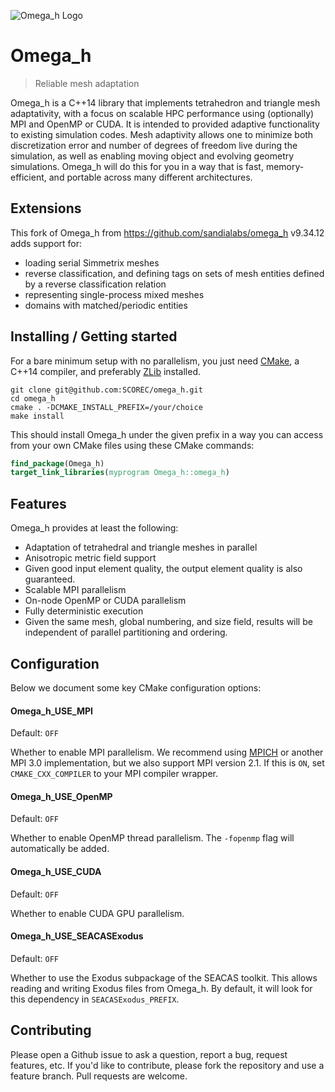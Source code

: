 ![Omega\_h Logo][1]


# Omega\_h
> Reliable mesh adaptation

Omega\_h is a C++14 library that implements tetrahedron and triangle mesh adaptativity,
with a focus on scalable HPC performance using (optionally) MPI and OpenMP or CUDA.
It is intended to provided adaptive functionality to existing simulation codes.
Mesh adaptivity allows one to minimize both discretization error and number
of degrees of freedom live during the simulation, as well as enabling moving
object and evolving geometry simulations.
Omega\_h will do this for you in a way that is fast, memory-efficient, and
portable across many different architectures.

## Extensions

This fork of Omega\_h from https://github.com/sandialabs/omega_h v9.34.12 adds support for:

- loading serial Simmetrix meshes
- reverse classification, and defining tags on sets of mesh entities defined by a reverse classification relation
- representing single-process mixed meshes
- domains with matched/periodic entities

## Installing / Getting started

For a bare minimum setup with no parallelism, you just need [CMake][0],
a C++14 compiler, and preferably [ZLib][6] installed.

```shell
git clone git@github.com:SCOREC/omega_h.git
cd omega_h
cmake . -DCMAKE_INSTALL_PREFIX=/your/choice
make install
```

This should install Omega\_h under the given prefix in a way you can
access from your own CMake files using these CMake commands:

```cmake
find_package(Omega_h)
target_link_libraries(myprogram Omega_h::omega_h)
```

## Features

Omega\_h provides at least the following:
* Adaptation of tetrahedral and triangle meshes in parallel
* Anisotropic metric field support
* Given good input element quality, the output element
  quality is also guaranteed.
* Scalable MPI parallelism
* On-node OpenMP or CUDA parallelism
* Fully deterministic execution
* Given the same mesh, global numbering, and size field,
  results will be independent of parallel partitioning
  and ordering.

## Configuration

Below we document some key CMake configuration options:

#### Omega\_h\_USE\_MPI
Default: `OFF`

Whether to enable MPI parallelism.
We recommend using [MPICH][3] or another MPI 3.0 implementation,
but we also support MPI version 2.1.
If this is `ON`, set `CMAKE_CXX_COMPILER` to your MPI compiler wrapper.

#### Omega\_h\_USE\_OpenMP
Default: `OFF`

Whether to enable OpenMP thread parallelism.
The `-fopenmp` flag will automatically be added.

#### Omega\_h\_USE\_CUDA
Default: `OFF`

Whether to enable CUDA GPU parallelism.

#### Omega\_h\_USE\_SEACASExodus
Default: `OFF`

Whether to use the Exodus subpackage of the SEACAS toolkit.
This allows reading and writing Exodus files from Omega\_h.
By default, it will look for this dependency in `SEACASExodus_PREFIX`.

## Contributing

Please open a Github issue to ask a question, report a bug,
request features, etc.
If you'd like to contribute, please fork the repository and use a feature
branch. Pull requests are welcome.

[0]: https://cmake.org
[1]: https://raw.githubusercontent.com/SNLComputation/omega_h/master/misc/omega_h.png
[3]: http://www.mpich.org
[6]: http://zlib.net
